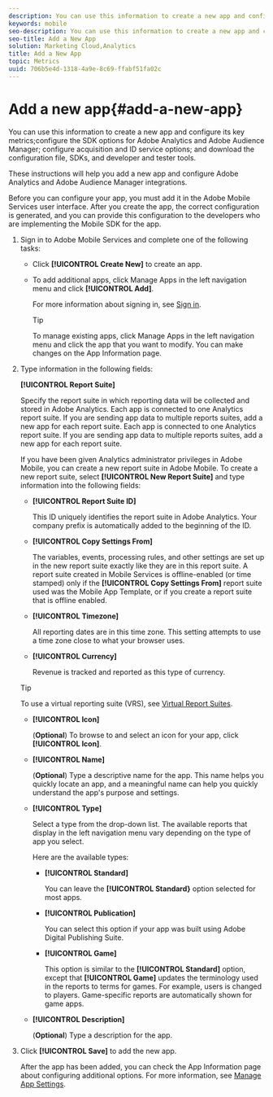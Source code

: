 ```yaml
---
description: You can use this information to create a new app and configure its key metrics;configure the SDK options for Adobe Analytics and Adobe Audience Manager;configure acquisition and ID service options;and download the configuration file, SDKs, and developer and tester tools.
keywords: mobile
seo-description: You can use this information to create a new app and configure its key metrics;configure the SDK options for Adobe Analytics and Adobe Audience Manager;configure acquisition and ID service options;and download the configuration file, SDKs, and developer and tester tools.
seo-title: Add a New App
solution: Marketing Cloud,Analytics
title: Add a New App
topic: Metrics
uuid: 706b5e4d-1318-4a9e-8c69-ffabf51fa02c
---
```


# Add a new app{#add-a-new-app}

You can use this information to create a new app and configure its key metrics;configure the SDK options for Adobe Analytics and Adobe Audience Manager; configure acquisition and ID service options; and download the configuration file, SDKs, and developer and tester tools.

 These instructions will help you add a new app and configure Adobe Analytics and Adobe Audience Manager integrations.

Before you can configure your app, you must add it in the Adobe Mobile Services user interface. After you create the app, the correct configuration is generated, and you can provide this configuration to the developers who are implementing the Mobile SDK for the app. 

1. Sign in to Adobe Mobile Services and complete one of the following tasks:

    * Click **[!UICONTROL Create New]** to create an app. 
    * To add additional apps, click Manage Apps in the left navigation menu and click **[!UICONTROL Add]**.

      For more information about signing in, see [Sign in](/help/using/gs/gs-signin.md).

      >[!TIP]
      >
      >To manage existing apps, click Manage Apps in the left navigation menu and click the app that you want to modify. You can make changes on the App Information page.

1. Type information in the following fields:

   **[!UICONTROL Report Suite]**

     Specify the report suite in which reporting data will be collected and stored in Adobe Analytics. Each app is connected to one Analytics report suite. If you are sending app data to multiple reports suites, add a new app for each report suite. Each app is connected to one Analytics report suite. If you are sending app data to multiple reports suites, add a new app for each report suite.

     If you have been given Analytics administrator privileges in Adobe Mobile, you can create a new report suite in Adobe Mobile. To create a new report suite, select **[!UICONTROL New Report Suite]** and type information into the following fields:

      * **[!UICONTROL Report Suite ID]**

        This ID uniquely identifies the report suite in Adobe Analytics. Your company prefix is automatically added to the beginning of the ID.  

      * **[!UICONTROL Copy Settings From]**

        The variables, events, processing rules, and other settings are set up in the new report suite exactly like they are in this report suite. A report suite created in Mobile Services is offline-enabled (or time stamped) only if the **[!UICONTROL Copy Settings From]** report suite used was the Mobile App Template, or if you create a report suite that is offline enabled.

      * **[!UICONTROL Timezone]**

        All reporting dates are in this time zone. This setting attempts to use a time zone close to what your browser uses.

      * **[!UICONTROL Currency]**
 
        Revenue is tracked and reported as this type of currency.

      >[!TIP]
      >
      >To use a virtual reporting suite (VRS), see [Virtual Report Suites](/help/using/manage-apps/c-mob-vrs.md).  

   * **[!UICONTROL Icon]**

      (**Optional**) To browse to and select an icon for your app, click **[!UICONTROL Icon]**.

   * **[!UICONTROL Name]**

      (**Optional**) Type a descriptive name for the app. This name helps you quickly locate an app, and a meaningful name can help you quickly understand the app's purpose and settings.

   * **[!UICONTROL Type]**

      Select a type from the drop-down list. The available reports that display in the left navigation menu vary depending on the type of app you select.

      Here are the available types:

      * **[!UICONTROL Standard]**

           You can leave the **[!UICONTROL Standard}** option selected for most apps.

      * **[!UICONTROL Publication]**

          You can select this option if your app was built using Adobe Digital Publishing Suite.

      * **[!UICONTROL Game]**

        This option is similar to the **[!UICONTROL Standard]** option, except that **[!UICONTROL Game]** updates the terminology used in the reports to terms for games. For example, users is changed to players. Game-specific reports are automatically shown for game apps.

   * **[!UICONTROL Description]**

      (**Optional**) Type a description for the app.

1. Click **[!UICONTROL Save]** to add the new app.

   After the app has been added, you can check the App Information page about configuring additional options. For more information, see [Manage App Settings](/help/using/c-manage-app-settings/c-manage-app-settings.md).
